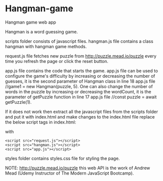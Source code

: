 # Hangman-game
Hangman game web app

Hangman is a word guessing game.

scripts folder consists of javascript files.
hangman.js file contains a class hangman with hangman game methods.

request.js file fetches new puzzle from http://puzzle.mead.io/puzzle every time you refresh the page or click the reset button.

app.js file contains the code that starts the game. app.js file can be used to configure the game's difficulty by increasing or decreasing the number of guesses, it is the second parameter of Hangman class in line 18 app.js file //game1 = new Hangman(puzzle, 5). One can also change the number of words in the puzzle by increasing or decreasing the wordCount, it is the parameter of getPuzzle function in line 17 app.js file //const puzzle = await getPuzzle(1).

If it does not work then extract all the javascript files from the scripts folder and put it with index.html and make changes to the index.html file replace the below script tags in index.html:
    <script src="/scripts/request.js"></script>
    <script src="/scripts/hangman.js"></script>
    <script src="/scripts/app.js"></script>
    
with

    <script src="request.js"></script>
    <script src="hangman.js"></script>
    <script src="app.js"></script>
    
styles folder contains styles.css file for styling the page.

NOTE: http://puzzle.mead.io/puzzle this web API is the work of Andrew Mead (Udemy Instructor of The Modern JavaScript Bootcamp).
